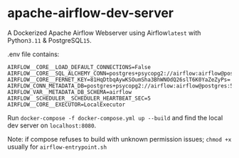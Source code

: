 # apache-airflow-dev-server
A Dockerized Apache Airflow Webserver using Airflow`latest` with Python`3.11` & PostgreSQL`15`.

.env file contains:
```
AIRFLOW__CORE__LOAD_DEFAULT_CONNECTIONS=False
AIRFLOW__CORE__SQL_ALCHEMY_CONN=postgres+psycopg2://airflow:airflow@postgres:5432/airflow
AIRFLOW__CORE__FERNET_KEY=81HqDtbqAywKSOumSha3BhWNOdQ26slT6K0YaZeZyPs=
AIRFLOW_CONN_METADATA_DB=postgres+psycopg2://airflow:airflow@postgres:5432/airflow
AIRFLOW_VAR__METADATA_DB_SCHEMA=airflow
AIRFLOW__SCHEDULER__SCHEDULER_HEARTBEAT_SEC=5
AIRFLOW__CORE__EXECUTOR=LocalExecutor
```

Run `docker-compose -f docker-compose.yml up --build` and find the local dev server on `localhost:8080`.


Note: if compose refuses to build with unknown permission issues; `chmod +x` usually for `airflow-entrypoint.sh`
